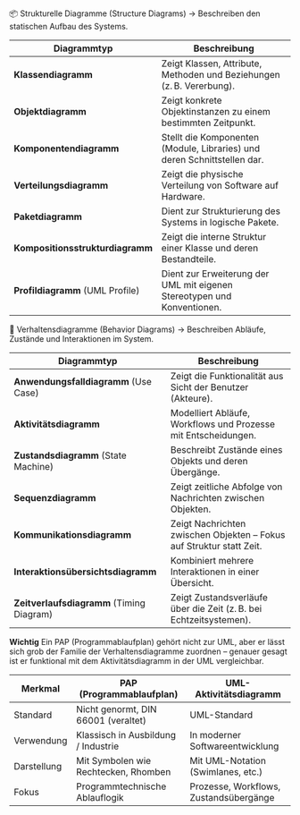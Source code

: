 📦 Strukturelle Diagramme (Structure Diagrams)
→ Beschreiben den statischen Aufbau des Systems.

| Diagrammtyp                   | Beschreibung                                                                 |
|------------------------------|------------------------------------------------------------------------------|
| **Klassendiagramm**          | Zeigt Klassen, Attribute, Methoden und Beziehungen (z. B. Vererbung).        |
| **Objektdiagramm**           | Zeigt konkrete Objektinstanzen zu einem bestimmten Zeitpunkt.                |
| **Komponentendiagramm**      | Stellt die Komponenten (Module, Libraries) und deren Schnittstellen dar.     |
| **Verteilungsdiagramm**      | Zeigt die physische Verteilung von Software auf Hardware.                    |
| **Paketdiagramm**            | Dient zur Strukturierung des Systems in logische Pakete.                     |
| **Kompositionsstrukturdiagramm** | Zeigt die interne Struktur einer Klasse und deren Bestandteile.             |
| **Profildiagramm** (UML Profile) | Dient zur Erweiterung der UML mit eigenen Stereotypen und Konventionen.     |

🔄 Verhaltensdiagramme (Behavior Diagrams)
→ Beschreiben Abläufe, Zustände und Interaktionen im System.

| Diagrammtyp                   | Beschreibung                                                                 |
|------------------------------|------------------------------------------------------------------------------|
| **Anwendungsfalldiagramm** (Use Case) | Zeigt die Funktionalität aus Sicht der Benutzer (Akteure).            |
| **Aktivitätsdiagramm**       | Modelliert Abläufe, Workflows und Prozesse mit Entscheidungen.               |
| **Zustandsdiagramm** (State Machine) | Beschreibt Zustände eines Objekts und deren Übergänge.                 |
| **Sequenzdiagramm**          | Zeigt zeitliche Abfolge von Nachrichten zwischen Objekten.                   |
| **Kommunikationsdiagramm**   | Zeigt Nachrichten zwischen Objekten – Fokus auf Struktur statt Zeit.        |
| **Interaktionsübersichtsdiagramm** | Kombiniert mehrere Interaktionen in einer Übersicht.                     |
| **Zeitverlaufsdiagramm** (Timing Diagram) | Zeigt Zustandsverläufe über die Zeit (z. B. bei Echtzeitsystemen). |

**Wichtig**
Ein PAP (Programmablaufplan) gehört nicht zur UML, aber er lässt sich grob der Familie der Verhaltensdiagramme zuordnen – genauer gesagt ist er funktional mit dem Aktivitätsdiagramm in der UML vergleichbar.

| Merkmal                    | PAP (Programmablaufplan)             | UML-Aktivitätsdiagramm             |
|---------------------------|--------------------------------------|------------------------------------|
| Standard                  | Nicht genormt, DIN 66001 (veraltet)  | UML-Standard                       |
| Verwendung                | Klassisch in Ausbildung / Industrie  | In moderner Softwareentwicklung    |
| Darstellung               | Mit Symbolen wie Rechtecken, Rhomben | Mit UML-Notation (Swimlanes, etc.)|
| Fokus                     | Programmtechnische Ablauflogik       | Prozesse, Workflows, Zustandsübergänge |
